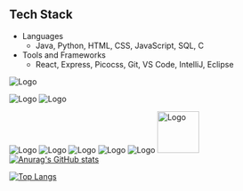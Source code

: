 Tech Stack
---
  - Languages
    - Java, Python, HTML, CSS, JavaScript, SQL, C
  - Tools and Frameworks
    - React, Express, Picocss, Git, VS Code, IntelliJ, Eclipse

![Logo](https://user-images.githubusercontent.com/25181517/117201156-9a724800-adec-11eb-9a9d-3cd0f67da4bc.png)

![Logo](https://user-images.githubusercontent.com/25181517/117201156-9a724800-adec-11eb-9a9d-3cd0f67da4bc.png)
![Logo](https://user-images.githubusercontent.com/25181517/117201156-9a724800-adec-11eb-9a9d-3cd0f67da4bc.png)

![Logo](https://user-images.githubusercontent.com/25181517/117201156-9a724800-adec-11eb-9a9d-3cd0f67da4bc.png)
![Logo](https://user-images.githubusercontent.com/25181517/117201156-9a724800-adec-11eb-9a9d-3cd0f67da4bc.png)
![Logo](https://user-images.githubusercontent.com/25181517/117201156-9a724800-adec-11eb-9a9d-3cd0f67da4bc.png)
![Logo](https://user-images.githubusercontent.com/25181517/117201156-9a724800-adec-11eb-9a9d-3cd0f67da4bc.png)
![Logo](https://user-images.githubusercontent.com/25181517/117201156-9a724800-adec-11eb-9a9d-3cd0f67da4bc.png)
<img src="https://user-images.githubusercontent.com/25181517/117201156-9a724800-adec-11eb-9a9d-3cd0f67da4bc.png" alt="Logo" width="75" />
[![Anurag's GitHub stats](https://github-readme-stats.vercel.app/api?username=dleonsilva7226)](https://github.com/dleonsilva7226/github-readme-stats)

[![Top Langs](https://github-readme-stats.vercel.app/api/top-langs/?username=dleonsilva7226)](https://github.com/dleonsilva7226/github-readme-stats)




<!---
dleonsilva7226/dleonsilva7226 is a ✨ special ✨ repository because its `README.md` (this file) appears on your GitHub profile.
You can click the Preview link to take a look at your changes.
--->
